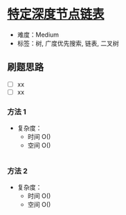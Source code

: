 # [特定深度节点链表](https://leetcode-cn.com/problems/list-of-depth-lcci/)

- 难度：Medium
- 标签：树, 广度优先搜索, 链表, 二叉树

## 刷题思路

- [ ] xx
- [ ] xx

### 方法 1

- 复杂度：
    - 时间 O()
    - 空间 O()

``` js

```

### 方法 2

- 复杂度：
    - 时间 O()
    - 空间 O()

``` js

```
